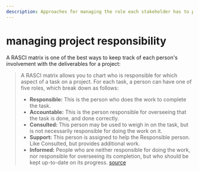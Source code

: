 ```yaml
---
description: Approaches for managing the role each stakeholder has to play on a project.
---
```


# managing project responsibility

A RASCI matrix is one of the best ways to keep track of each person's involvement with the deliverables for a project:

> A RASCI matrix allows you to chart who is responsible for which aspect of a task on a project. For each task, a person can have one of five roles, which break down as follows:
>
> * **Responsible:** This is the person who does the work to complete the task.
> * **Accountable:** This is the person responsible for overseeing that the task is done, and done correctly.
> * **Consulted:** This person may be used to weigh in on the task, but is not necessarily responsible for doing the work on it.
> * **Support:** This person is assigned to help the Responsible person. Like Consulted, but provides additional work.
> * **Informed:** People who are neither responsible for doing the work, nor responsible for overseeing its completion, but who should be kept up-to-date on its progress. [source](https://lifehacker.com/use-the-rasci-matrix-to-manage-responsibility-on-a-proj-1753137259)



